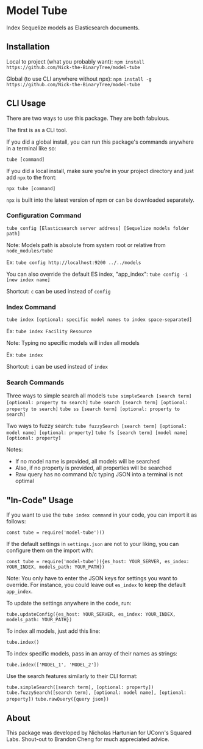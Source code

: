 # Model Tube
Index Sequelize models as Elasticsearch documents.


## Installation
Local to project (what you probably want):
`npm install https://github.com/Nick-the-BinaryTree/model-tube`

Global (to use CLI anywhere without npx):
`npm install -g  https://github.com/Nick-the-BinaryTree/model-tube`


## CLI Usage
There are two ways to use this package. They are both fabulous.

The first is as a CLI tool.

If you did a global install, you can run this package's commands anywhere in a terminal like so:

`tube [command]`

If you did a local install, make sure you're in your project directory and just add `npx` to the front:

`npx tube [command]`

`npx` is built into the latest version of npm or can be downloaded separately.

### Configuration Command
`tube config [Elasticsearch server address] [Sequelize models folder path]`

Note: Models path is absolute from system root or relative from `node_modules/tube`

Ex: `tube config http://localhost:9200 ../../models`

You can also override the default ES index, "app_index":
`tube config -i [new index name]`

Shortcut: `c` can be used instead of `config`

### Index Command
`tube index [optional: specific model names to index space-separated]`

Ex: `tube index Facility Resource`

Note: Typing no specific models will index all models

Ex: `tube index`

Shortcut: `i` can be used instead of `index`

### Search Commands
Three ways to simple search all models
`tube simpleSearch [search term] [optional: property to search]`
`tube search [search term] [optional: property to search]`
`tube ss [search term] [optional: property to search]`

Two ways to fuzzy search:
`tube fuzzySearch [search term] [optional: model name] [optional: property]`
`tube fs [search term] [model name] [optional: property]`

Notes:
* If no model name is provided, all models will be searched
* Also, if no property is provided, all properties will be searched
* Raw query has no command b/c typing JSON into a terminal is not optimal

## "In-Code" Usage
If you want to use the `tube index command` in your code, you can import it as follows:

`const tube = require('model-tube')()`

If the default settings in `settings.json` are not to your liking, you can configure them on the import with:

`const tube = require('model-tube')({es_host: YOUR_SERVER, es_index: YOUR_INDEX, models_path: YOUR_PATH})`

Note: You only have to enter the JSON keys for settings you want to override. For instance, you could leave out `es_index` to keep the default `app_index`.

To update the settings anywhere in the code, run:

`tube.updateConfig({es_host: YOUR_SERVER, es_index: YOUR_INDEX, models_path: YOUR_PATH})`

To index all models, just add this line:

`tube.index()`

To index specific models, pass in an array of their names as strings:

`tube.index(['MODEL_1', 'MODEL_2'])`

Use the search features similarly to their CLI format:

`tube.simpleSearch([search term], [optional: property])`
`tube.fuzzySearch([search term], [optional: model name], [optional: property])`
`tube.rawQuery({query json})`

## About
This package was developed by Nicholas Hartunian for UConn's Squared Labs. Shout-out to Brandon Cheng for much appreciated advice.

